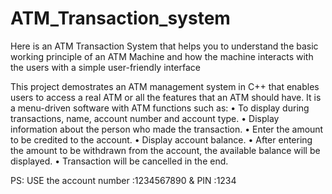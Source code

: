 # ATM_Transaction_system
Here is an ATM Transaction System that helps you to understand the basic working principle of an ATM Machine and how the machine interacts with the users with a simple user-friendly interface

This project demostrates an ATM management system in C++ that enables users to access a real ATM or all the features that an ATM should have. It is a menu-driven software with ATM functions such as:
    • To display during transactions, name, account number and account type.
    • Display information about the person who made the transaction.
    • Enter the amount to be credited to the account.
    • Display account balance.
    • After entering the amount to be withdrawn from the account, the available balance will be displayed.
    • Transaction will be cancelled in the end.

PS: USE the account number :1234567890 & 
    PIN                    :1234

